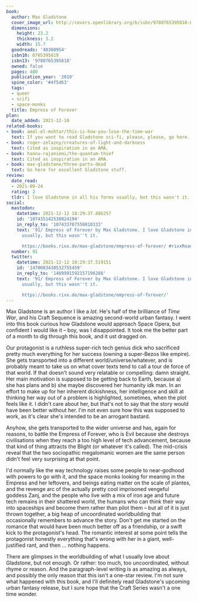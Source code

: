 ```yaml
---
book:
  author: Max Gladstone
  cover_image_url: http://covers.openlibrary.org/b/isbn/9780765395818-L.jpg
  dimensions:
    height: 23.2
    thickness: 3.2
    width: 15.7
  goodreads: '40380954'
  isbn10: 0765395819
  isbn13: '9780765395818'
  owned: false
  pages: 480
  publication_year: '2019'
  spine_color: '#4f5d63'
  tags:
  - queer
  - scifi
  - space-monks
  title: Empress of Forever
plan:
  date_added: 2021-12-10
related-books:
- book: amal-el-mohtar/this-is-how-you-lose-the-time-war
  text: If you want to read Gladstone sci-fi, please, please, go here.
- book: roger-zelazny/creatures-of-light-and-darkness
  text: Cited as inspiration in an AMA.
- book: hannu-rajaniemi/the-quantum-thief
  text: Cited as inspiration in an AMA.
- book: max-gladstone/three-parts-dead
  text: Go here for excellent Gladstone stuff.
review:
  date_read:
  - 2021-09-24
  rating: 2
  tldr: I love Gladstone in all his forms usually, but this wasn't it.
social:
  mastodon:
    datetime: 2021-12-12 18:29:37.886257
    id: '107435142530824194'
    in_reply_to: '107433707550810333'
    text: '91/ Empress of Forever by Max Gladstone. I love Gladstone in all his forms
      usually, but this wasn''t it.

      https://books.rixx.de/max-gladstone/empress-of-forever/ #rixxReads'
  number: 91
  twitter:
    datetime: 2021-12-12 18:29:37.519151
    id: '1470083430532755459'
    in_reply_to: '1469991592157196288'
    text: '91/ Empress of Forever by Max Gladstone. I love Gladstone in all his forms
      usually, but this wasn''t it.

      https://books.rixx.de/max-gladstone/empress-of-forever/'
---
```


Max Gladstone is an author I like a *lot*. He's half of the brilliance of *Time War*, and his Craft Sequence is amazing
second-world urban fantasy. I went into this book curious how Gladstone would approach Space Opera, but confident I
would like it – boy, was I disappointed. It took me the better part of a month to dig through this book, and it ust
dragged on.

Our protagonist is a ruthless super-rich tech genius dick who sacrificed pretty much everything for her success (owning
a super-Bezos like empire). She gets transported into a different world/universe/whatever, and is probably meant to take
us on what cover texts tend to call a tour de force of that world. If that doesn't sound very relatable or compelling:
damn straight. Her main motivation is supposed to be getting back to Earth, because a) she has plans and b) she maybe
discovered her humanity idk man. In an effort to make up for her inherent dickishness, her intelligence and skill at
thinking her way out of a problem is highlighted, sometimes, when the plot feels like it. I didn't care about her, but
that's not to say that the story would have been better without her. I'm not even sure how this was supposed to work, as
it's clear she's intended to be an arrogant bastard.

Anyhow, she gets transported to the wider universe and has, again for reasons, to battle the Empress of Forever, who is
Evil because she destroys civilisations when they reach a too high level of tech advancement, because that kind of thing
attracts the Blight (or whatever it's called). The mid-crisis reveal <span class="spoilers">that the two sociopathic
megalomanic women are the same person</span> didn't feel very surprising at that point.

I'd normally like the way technology raises some people to near-godhood with powers to go with it, and the space monks
looking for meaning in the Empress and her leftovers, and beings eating matter on the scale of plantes, and the revenge
arc of the actually pretty cool imprisoned vengeful goddess Zanj, and the people who live with a mix of iron age and
future tech remains in their shattered world, the humans who can think their way into spaceships and become them rather
than pilot them – but all of it is just thrown together, a big heap of uncoordinated worldbuilding that occasionally
remembers to advance the story. Don't get me started on the romance that would have been much better off as a
friendship, or a swift kick to the protagonist's head. The romantic interest at some point tells the protagonist
honestly everything that's wrong with her in a giant, well-justified rant, and then … nothing happens.

There are glimpses in the worldbuilding of what I usually love about Gladstone, but not enough. Or rather: too much, too
uncoordinated, without rhyme or reason. And the paragraph-level writing is as amazing as always, and possibly the only
reason that this isn't a one-star review. I'm not sure what happened with this book, and I'll definitely read
Gladstone's upcoming urban fantasy release, but I sure hope that the Craft Series wasn't a one time wonder.
